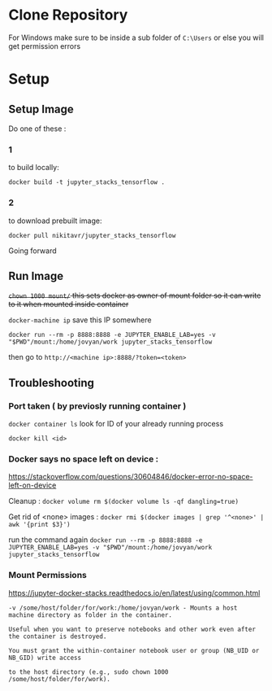 # Clone Repository

For Windows make sure to be inside a sub folder of `C:\Users` or else you will get permission errors

# Setup

## Setup Image

Do one of these :

### 1

to build locally:

`docker build -t jupyter_stacks_tensorflow . `

### 2

to download prebuilt image:

`docker pull nikitavr/jupyter_stacks_tensorflow`

Going forward

## Run Image

~~`chown 1000 mount/` this sets docker as owner of mount folder so it can write to it when mounted inside container~~

`docker-machine ip` save this IP somewhere

`docker run --rm -p 8888:8888 -e JUPYTER_ENABLE_LAB=yes -v "$PWD"/mount:/home/jovyan/work jupyter_stacks_tensorflow`

then go to `http://<machine ip>:8888/?token=<token>`

## Troubleshooting

### Port taken ( by previosly running container ) 

`docker container ls` look for ID of your already running process

`docker kill <id>`

### Docker says no space left on device :

https://stackoverflow.com/questions/30604846/docker-error-no-space-left-on-device

Cleanup : `docker volume rm $(docker volume ls -qf dangling=true)`

Get rid of \<none\> images : `docker rmi $(docker images | grep '^<none>' | awk '{print $3}')`

run the command again `docker run --rm -p 8888:8888 -e JUPYTER_ENABLE_LAB=yes -v "$PWD"/mount:/home/jovyan/work jupyter_stacks_tensorflow`

### Mount Permissions

https://jupyter-docker-stacks.readthedocs.io/en/latest/using/common.html


```
-v /some/host/folder/for/work:/home/jovyan/work - Mounts a host machine directory as folder in the container.

Useful when you want to preserve notebooks and other work even after the container is destroyed.

You must grant the within-container notebook user or group (NB_UID or NB_GID) write access 

to the host directory (e.g., sudo chown 1000 /some/host/folder/for/work).
```
